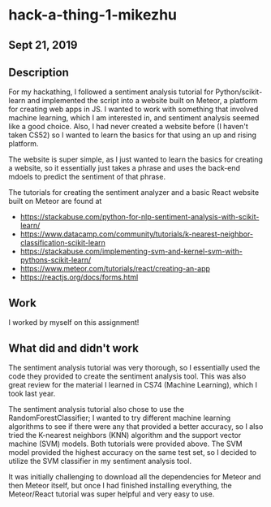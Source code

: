# hack-a-thing-1-mikezhu

## Sept 21, 2019

## Description

For my hackathing, I followed a sentiment analysis tutorial for Python/scikit-learn and implemented the script into a website built on Meteor, a platform for creating web apps in JS. I wanted to work with something that involved machine learning, which I am interested in, and sentiment analysis seemed like a good choice. Also, I had never created a website before (I haven't taken CS52) so I wanted to learn the basics for that using an up and rising platform.

The website is super simple, as I just wanted to learn the basics for creating a website, so it essentially just takes a phrase and uses the back-end mdoels to predict the sentiment of that phrase.

The tutorials for creating the sentiment analyzer and a basic React website built on Meteor are found at
- https://stackabuse.com/python-for-nlp-sentiment-analysis-with-scikit-learn/
- https://www.datacamp.com/community/tutorials/k-nearest-neighbor-classification-scikit-learn
- https://stackabuse.com/implementing-svm-and-kernel-svm-with-pythons-scikit-learn/
- https://www.meteor.com/tutorials/react/creating-an-app
- https://reactjs.org/docs/forms.html

## Work

I worked by myself on this assignment!

## What did and didn't work

The sentiment analysis tutorial was very thorough, so I essentially used the code they provided to create the sentiment analysis tool. This was also great review for the material I learned in CS74 (Machine Learning), which I took last year.

The sentiment analysis tutorial also chose to use the RandomForestClassifier; I wanted to try different machine learning algorithms to see if there were any that provided a better accuracy, so I also tried the K-nearest neighbors (KNN) algorithm and the support vector machine (SVM) models. Both tutorials were provided above. The SVM model provided the highest accuracy on the same test set, so I decided to utilize the SVM classifier in my sentiment analysis tool.

It was initially challenging to download all the dependencies for Meteor and then Meteor itself, but once I had finished installing everything, the Meteor/React tutorial was super helpful and very easy to use.